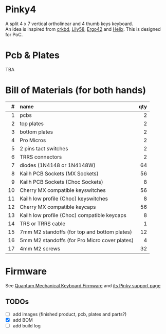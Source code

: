 # Pinky4

A split 4 x 7 vertical ortholinear and 4 thumb keys keyboard.  
An idea is inspired from [crkbd](https://github.com/foostan/crkbd), [Lily58](https://github.com/kata0510/Lily58), [Ergo42](https://github.com/Biacco42/Ergo42) and [Helix](https://github.com/MakotoKurauchi/helix).
This is designed for PoC.

# Pcb & Plates
TBA
<!-- ![pcb](pcb/Pinky3-pcb.png)
![top plate](top-plate/Pinky3-top-plate.png)
![bottom plate](bottom-plate/Pinky3-bottom-plate.png) -->
<!-- ![plates](plates/Pinky3-plates.png) -->

# Bill of Materials (for both hands)
| # | name | qty |
| ---: | :--- | ---: |
| 1 | pcbs | 2 |
| 2 | top plates | 2 |
| 3 | bottom plates | 2 |
| 4 | Pro Micros | 2 |
| 5 | 2 pins tact switches | 2 |
| 6 | TRRS connectors | 2 |
| 7 | diodes (1N4148 or 1N4148W) | 64 |
| 8 | Kailh PCB Sockets (MX Sockets) | 56 |
| 9 | Kailh PCB Sockets (Choc Sockets) | 8 |
| 10 | Cherry MX compatible keyswitches | 56 |
| 11 | Kailh low profile (Choc) keyswitches | 8 |
| 12 | Cherry MX compatible keycaps | 56 |
| 13 | Kailh low profile (Choc) compatible keycaps | 8 |
| 14 | TRS or TRRS cable | 1 |
| 15 | 7mm M2 standoffs (for top and bottom plates) | 12 |
| 16 | 5mm M2 standoffs (for Pro Micro cover plates) | 4 |
| 17 | 4mm M2 screws | 32 |

# Firmware
See [Quantum Mechanical Keyboard Firmware](https://qmk.fm) and [its Pinky support page](https://github.com/qmk/qmk_firmware/blob/master/keyboards/pinky/readme.md)

## TODOs
- [ ] add images (finished product, pcb, plates and parts?)
- [x] add BOM
- [ ] add build log
